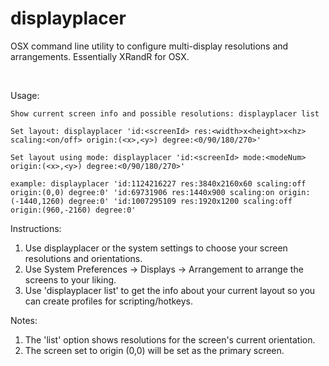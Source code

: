 # displayplacer
OSX command line utility to configure multi-display resolutions and arrangements. Essentially XRandR for OSX.

<br>

Usage:
   
    Show current screen info and possible resolutions: displayplacer list
    
    Set layout: displayplacer 'id:<screenId> res:<width>x<height>x<hz> scaling:<on/off> origin:(<x>,<y>) degree:<0/90/180/270>'
    
    Set layout using mode: displayplacer 'id:<screenId> mode:<modeNum> origin:(<x>,<y>) degree:<0/90/180/270>'
    
    example: displayplacer 'id:1124216227 res:3840x2160x60 scaling:off origin:(0,0) degree:0' 'id:69731906 res:1440x900 scaling:on origin:(-1440,1260) degree:0' 'id:1007295109 res:1920x1200 scaling:off origin:(960,-2160) degree:0'

Instructions:
   1. Use displayplacer or the system settings to choose your screen resolutions and orientations.
   2. Use System Preferences -> Displays -> Arrangement to arrange the screens to your liking.
   3. Use 'displayplacer list' to get the info about your current layout so you can create profiles for scripting/hotkeys.
   
Notes:
   1. The 'list' option shows resolutions for the screen's current orientation.
   2. The screen set to origin (0,0) will be set as the primary screen.
